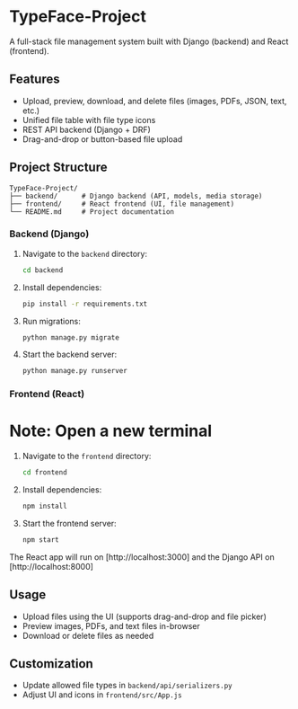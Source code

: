 # TypeFace-Project

A full-stack file management system built with Django (backend) and React (frontend).

## Features
- Upload, preview, download, and delete files (images, PDFs, JSON, text, etc.)
- Unified file table with file type icons
- REST API backend (Django + DRF)
- Drag-and-drop or button-based file upload

## Project Structure

```
TypeFace-Project/
├── backend/      # Django backend (API, models, media storage)
├── frontend/     # React frontend (UI, file management)
└── README.md     # Project documentation
```

### Backend (Django)
1. Navigate to the `backend` directory:
   ```sh
   cd backend
   ```
2. Install dependencies:
   ```sh
   pip install -r requirements.txt
   ```
3. Run migrations:
   ```sh
   python manage.py migrate
   ```
4. Start the backend server:
   ```sh
   python manage.py runserver
   ```
   
### Frontend (React)
# Note: Open a new terminal
1. Navigate to the `frontend` directory:
   ```sh
   cd frontend
   ```
2. Install dependencies:
   ```sh
   npm install
   ```
3. Start the frontend server:
   ```sh
   npm start
   ```

The React app will run on [http://localhost:3000] and the Django API on [http://localhost:8000]

## Usage
- Upload files using the UI (supports drag-and-drop and file picker)
- Preview images, PDFs, and text files in-browser
- Download or delete files as needed

## Customization
- Update allowed file types in `backend/api/serializers.py`
- Adjust UI and icons in `frontend/src/App.js`

